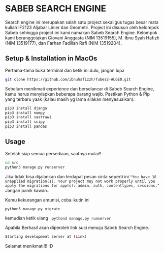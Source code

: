 # SABEB  SEARCH  ENGINE

Search engine ini merupakan salah satu project sekaligus tugas besar mata kuliah IF2123 Aljabar Linier dan Geometri. Project ini disusun oleh kelompok Sabeb sehingga project ini kami namakan Sabeb Search Engine. Kelompok kami beranggotakan Giovani Anggasta (NIM 13519155), M. Ibnu Syah Hafizh (NIM 13519177), dan Farhan Fadillah Rafi (NIM 13519204).

## Setup & Installation in MacOs 

Pertama-tama buka terminal dan ketik ini dulu, jangan lupa

```bash
git clone https://github.com/ibnuhafizzh/Tubes2-ALGEO.git
```

Sebelum menikmati experience dan berselancar di Sabeb Search Engine, kamu harus menyiapkan beberapa barang wajib. Pastikan Python & Pip yang terbaru yaak (kalau masih yg lama silakan menyesuaikan).

```bash
pip3 install django
pip3 install numpy
pip3 install sastrawi
pip3 install scipy
pip3 install pandas
```

## Usage

Setelah siap semua persediaan, saatnya mulai!!

```bash
cd src
python3 manage.py runserver
```
Jika tidak bisa dijalankan dan terdapat pesan cinta seperti ini ```"You have 18 unapplied migration(s). Your project may not work properly until you apply the migrations for app(s): admin, auth, contenttypes, sessions."``` Jangan panik kawan..

Kamu kekurangan amunisi, coba ikutin ini

```bash
python3 manage.py migrate
```
kemudian ketik ulang  ``` python3 manage.py runserver```

Apabila Berhasil akan diperoleh link suci menuju Sabeb Search Engine.

```bash
Starting development server at (Link)
```
Selamat menikmati!!! :D

